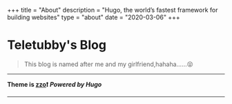 +++
title = "About"
description = "Hugo, the world’s fastest framework for building websites"
type = "about"
date = "2020-03-06"
+++

# Teletubby's Blog

>This blog is named after me and my girlfriend,hahaha……😝
***
**Theme is [zzo](https://github.com/zzossig/hugo-theme-zzo)❗**
**_Powered by Hugo_**
***